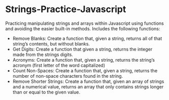 # Strings-Practice-Javascript
Practicing manipulating strings and arrays within Javascript using functions and avoiding the easier built-in methods.
Includes the following functions: 
- Remove Blanks: Create a function that, given a string, returns all of that string’s contents, but without blanks.
- Get Digits: Create a function that given a string, returns the integer made from the strings digits. 
- Acronyms: Create a function that, given a string, returns the string’s acronym (first letter of the word capitalized)
- Count Non-Spaces: Create a function that, given a string, returns the number of non-space characters found in the string. 
- Remove Shorter Strings: Create a function that, given an array of strings and a numerical value, returns an array that only contains strings longer than or equal to the given value.
